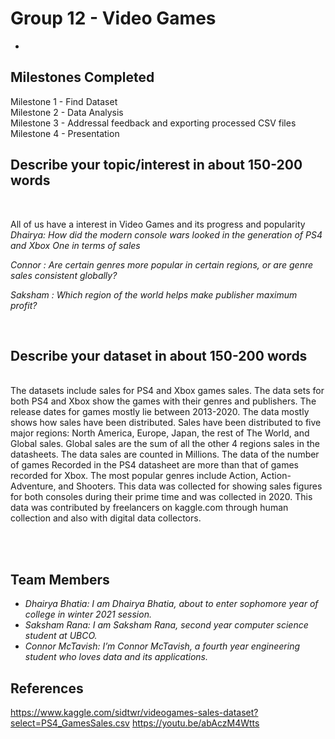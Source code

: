 # Group 12 - Video Games

-

## Milestones Completed

Milestone 1 - Find Dataset</br>
Milestone 2 - Data Analysis</br>
Milestone 3 - Addressal feedback and exporting processed CSV files </br>
Milestone 4 - Presentation
## Describe your topic/interest in about 150-200 words

<br>

All of us have a interest in Video Games and its progress and popularity </br>
*Dhairya: How did the modern  console wars looked in the generation of PS4 and Xbox One in terms of sales*  <br/>


*Connor :  Are certain genres more popular in certain regions, or are genre sales consistent globally?*

*Saksham : Which region of the world helps make publisher maximum profit?*  <br/>

<br>

## Describe your dataset in about 150-200 words

<br/>
The datasets include sales for PS4 and Xbox games sales. The data sets for both PS4 and Xbox show the games with their genres and publishers. The release dates for games mostly lie between 2013-2020. The data mostly shows how sales have been distributed. Sales have been distributed to five major regions: North America, Europe, Japan, the rest of The World, and Global sales. Global sales are the sum of all the other 4 regions sales in the datasheets. The data sales are counted in Millions. The data of the number of games Recorded in the PS4 datasheet are more than that of games recorded for Xbox. The most popular genres include Action, Action-Adventure, and Shooters. This data was collected for showing sales figures for both consoles during their prime time and was collected in 2020. This data was contributed by freelancers on kaggle.com through human collection and also with digital data collectors.

<br><br>

## Team Members

- *Dhairya Bhatia: I am Dhairya Bhatia, about to enter sophomore year of college in  winter 2021 session.*
- *Saksham Rana: I am Saksham Rana, second year computer science student at UBCO.*  
- *Connor McTavish: I’m Connor McTavish, a fourth year engineering student who loves data and its applications.*

## References

<https://www.kaggle.com/sidtwr/videogames-sales-dataset?select=PS4_GamesSales.csv>
<https://youtu.be/abAczM4Wtts>

